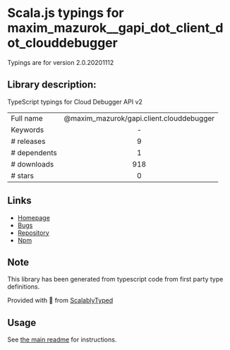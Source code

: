 
# Scala.js typings for maxim_mazurok__gapi_dot_client_dot_clouddebugger

Typings are for version 2.0.20201112

## Library description:
TypeScript typings for Cloud Debugger API v2

|                    |                 |
| ------------------ | :-------------: |
| Full name          | @maxim_mazurok/gapi.client.clouddebugger |
| Keywords           | - |
| # releases         | 9 |
| # dependents       | 1 |
| # downloads        | 918 |
| # stars            | 0 |

## Links
- [Homepage](https://github.com/Maxim-Mazurok/google-api-typings-generator#readme)
- [Bugs](https://github.com/Maxim-Mazurok/google-api-typings-generator/issues)
- [Repository](https://github.com/Maxim-Mazurok/google-api-typings-generator)
- [Npm](https://www.npmjs.com/package/%40maxim_mazurok%2Fgapi.client.clouddebugger)
    


## Note
This library has been generated from typescript code from first party type definitions.

Provided with :purple_heart: from [ScalablyTyped](https://github.com/oyvindberg/ScalablyTyped)

## Usage
See [the main readme](../../readme.md) for instructions.


